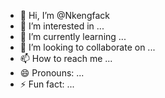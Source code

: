 - 👋 Hi, I’m @Nkengfack
- 👀 I’m interested in ...
- 🌱 I’m currently learning ...
- 💞️ I’m looking to collaborate on ...
- 📫 How to reach me ...
- 😄 Pronouns: ...
- ⚡ Fun fact: ...

<!---
Nkengfack/Nkengfack is a ✨ special ✨ repository because its `README.md` (this file) appears on your GitHub profile.
You can click the Preview link to take a look at your changes.
--->

